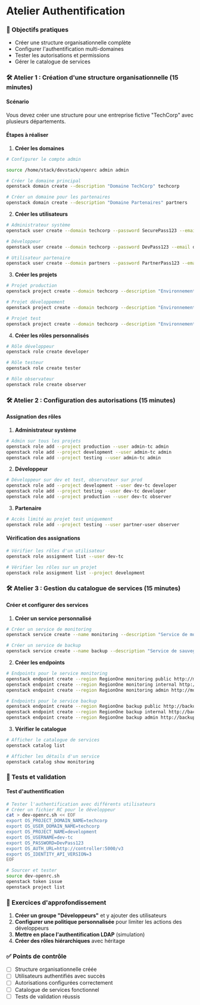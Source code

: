 # Atelier Authentification

### 🎯 Objectifs pratiques
- Créer une structure organisationnelle complète
- Configurer l'authentification multi-domaines
- Tester les autorisations et permissions
- Gérer le catalogue de services

### 🛠️ Atelier 1 : Création d'une structure organisationnelle (15 minutes)

#### Scénario
Vous devez créer une structure pour une entreprise fictive "TechCorp" avec plusieurs départements.

#### Étapes à réaliser

1. **Créer les domaines**
```bash
# Configurer le compte admin

source /home/stack/devstack/openrc admin admin

# Créer le domaine principal
openstack domain create --description "Domaine TechCorp" techcorp

# Créer un domaine pour les partenaires
openstack domain create --description "Domaine Partenaires" partners
```

2. **Créer les utilisateurs**
```bash
# Administrateur système
openstack user create --domain techcorp --password SecurePass123 --email admin@techcorp.com admin-tc

# Développeur
openstack user create --domain techcorp --password DevPass123 --email dev@techcorp.com dev-tc

# Utilisateur partenaire
openstack user create --domain partners --password PartnerPass123 --email partner@external.com partner-user
```

3. **Créer les projets**
```bash
# Projet production
openstack project create --domain techcorp --description "Environnement de production" production

# Projet développement
openstack project create --domain techcorp --description "Environnement de développement" development

# Projet test
openstack project create --domain techcorp --description "Environnement de test" testing
```

4. **Créer les rôles personnalisés**
```bash
# Rôle développeur
openstack role create developer

# Rôle testeur
openstack role create tester

# Rôle observateur
openstack role create observer
```

### 🛠️ Atelier 2 : Configuration des autorisations (15 minutes)

#### Assignation des rôles

1. **Administrateur système**
```bash
# Admin sur tous les projets
openstack role add --project production --user admin-tc admin
openstack role add --project development --user admin-tc admin
openstack role add --project testing --user admin-tc admin
```

2. **Développeur**
```bash
# Développeur sur dev et test, observateur sur prod
openstack role add --project development --user dev-tc developer
openstack role add --project testing --user dev-tc developer
openstack role add --project production --user dev-tc observer
```

3. **Partenaire**
```bash
# Accès limité au projet test uniquement
openstack role add --project testing --user partner-user observer
```

#### Vérification des assignations
```bash
# Vérifier les rôles d'un utilisateur
openstack role assignment list --user dev-tc

# Vérifier les rôles sur un projet
openstack role assignment list --project development
```

### 🛠️ Atelier 3 : Gestion du catalogue de services (15 minutes)

#### Créer et configurer des services

1. **Créer un service personnalisé**
```bash
# Créer un service de monitoring
openstack service create --name monitoring --description "Service de monitoring" monitoring

# Créer un service de backup
openstack service create --name backup --description "Service de sauvegarde" backup
```

2. **Créer les endpoints**
```bash
# Endpoints pour le service monitoring
openstack endpoint create --region RegionOne monitoring public http://monitoring.techcorp.com:8080
openstack endpoint create --region RegionOne monitoring internal http://monitoring.internal:8080
openstack endpoint create --region RegionOne monitoring admin http://monitoring.admin:8080

# Endpoints pour le service backup
openstack endpoint create --region RegionOne backup public http://backup.techcorp.com:9090
openstack endpoint create --region RegionOne backup internal http://backup.internal:9090
openstack endpoint create --region RegionOne backup admin http://backup.admin:9090
```

3. **Vérifier le catalogue**
```bash
# Afficher le catalogue de services
openstack catalog list

# Afficher les détails d'un service
openstack catalog show monitoring
```

### 🧪 Tests et validation

#### Test d'authentification
```bash
# Tester l'authentification avec différents utilisateurs
# Créer un fichier RC pour le développeur
cat > dev-openrc.sh << EOF
export OS_PROJECT_DOMAIN_NAME=techcorp
export OS_USER_DOMAIN_NAME=techcorp
export OS_PROJECT_NAME=development
export OS_USERNAME=dev-tc
export OS_PASSWORD=DevPass123
export OS_AUTH_URL=http://controller:5000/v3
export OS_IDENTITY_API_VERSION=3
EOF

# Sourcer et tester
source dev-openrc.sh
openstack token issue
openstack project list
```

### 📝 Exercices d'approfondissement

1. **Créer un groupe "Développeurs"** et y ajouter des utilisateurs
2. **Configurer une politique personnalisée** pour limiter les actions des développeurs
3. **Mettre en place l'authentification LDAP** (simulation)
4. **Créer des rôles hiérarchiques** avec héritage

### ✅ Points de contrôle
- [ ] Structure organisationnelle créée
- [ ] Utilisateurs authentifiés avec succès
- [ ] Autorisations configurées correctement
- [ ] Catalogue de services fonctionnel
- [ ] Tests de validation réussis
